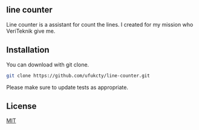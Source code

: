 ## line counter

Line counter is a assistant for count the lines. I created for my mission who VeriTeknik give me.

## Installation

You can download with git clone.
```bash
git clone https://github.com/ufukcty/line-counter.git
```




Please make sure to update tests as appropriate.

## License
[MIT](https://choosealicense.com/licenses/mit/)